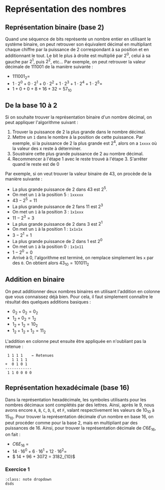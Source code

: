 # Représentation des nombres

## Représentation binaire (base 2)
Quand une séquence de bits représente un nombre entier en utilisant le système binaire, on peut retrouver son équivalent décimal en multipliant chaque chiffre par la puissance de 2 correspondant à sa position et en additionnant le tout. Le bit le plus à droite est multiplié par $2^0$, celui à sa gauche par $2^1$, puis $2^2$, etc... Par exemple, on peut retrouver la valeur décimale de 111001 de la manière suivante :


 - $111001_2 =$
 - $1 \cdot 2^0 + 0 \cdot 2^1 + 0 \cdot 2^2 + 1 \cdot 2^3 + 1 \cdot 2^4+ 1 \cdot 2^5 =$
 - $1 + 0 + 0 + 8 + 16 + 32 = 57_{10}$

## De la base 10 à 2
Si on souhaite trouver la représentation binaire d'un nombre décimal, on peut appliquer l'algorithme suivant :
 1) Trouver la puissance de 2 la plus grande dans le nombre décimal.
 2) Mettre un `1` dans le nombre à la position de cette puissance. Par exemple, si la puissance de 2 la plus grande est $2^4$, alors on a `1xxxx` où la valeur des x reste à déterminer.
 3) Soustraire cette plus grande puissance de 2 au nombre décimal.
 4) Recommencer à l'étape 1 avec le reste trouvé à l'étape 3. S'arrêter quand le reste est de 0

 Par exemple, si on veut trouver la valeur binaire de $43$, on procède de la manière suivante :
  - La plus grande puissance de 2 dans $43$ est $2^5$.
  - On met un `1` à la position 5 : `1xxxxx`
  - $43 - 2^5 = 11$
  - La plus grande puissance de 2 fans $11$ est $2^3$
  - On met un `1` à la position 3 : `1x1xxx`
  - $11 - 2^3 = 3$
  - La plus grande puissance de 2 dans $3$ est $2^1$
  - On met un `1` à la position 1 : `1x1x1x`
  - $3 - 2^1 = 1$
  - La plus grande puissance de 2 dans $1$ est $2^0$
  - On met un `1` à la position 0 : `1x1x11`
  - $1 - 2^0 = 0$
  - Arrivé à $0$, l'algorithme est terminé, on remplace simplement les `x` par des `0`. On obtient alors $43_{10} = 101011_2$

## Addition en binaire
On peut additionner deux nombres binaires en utilisant l'addition en colonne que vous connaissez déjà bien. Pour cela, il faut simplement connaître le résultat des quelques additions basiques :
 - $0_2 + 0_2 = 0_2$
 - $1_2 + 0_2 = 1_2$
 - $1_2 + 1_2 = 10_2$
 - $1_2 + 1_2 + 1_2 = 11_2$

L'addition en colonne peut ensuite être appliquée en n'oubliant pas la retenue :

```
 1 1 1 1    ← Retenues
   1 1 1 1
+  0 1 0 1
------------
 1 1 0 0 0 0
```

## Représentation hexadécimale (base 16)
Dans la représentation hexadécimale, les symboles utilisants pour les nombres décimaux sont complétés par des lettres. Ainsi, après le $9$, nous avons encore `A`, `B`, `C`, `D`, `E`, et `F`, valant respectivement les valeurs de $10_{10}$ à $15_{10}$. Pour trouver la représentation décimale d'un nombre en base 16, on peut procéder comme pour la base 2, mais en multipliant par des puissances de 16. Ainsi, pour trouver la représentation décimale de $C6E_{16}$, on fait :

 - $C6E_{16}$ =
 - $14 \cdot 16^0 + 6 \cdot 16^1 + 12 \cdot 16^2 =$
 - $ 14 + 96 + 3072 = 3182_{10}$
### Exercice 1

````{admonition} Solution
:class: note dropdown
dsds
````